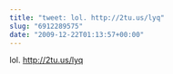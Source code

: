 ```yaml
---
title: "tweet: lol. http://2tu.us/lyq"
slug: "6912289575"
date: "2009-12-22T01:13:57+00:00"
---
```

lol. http://2tu.us/lyq